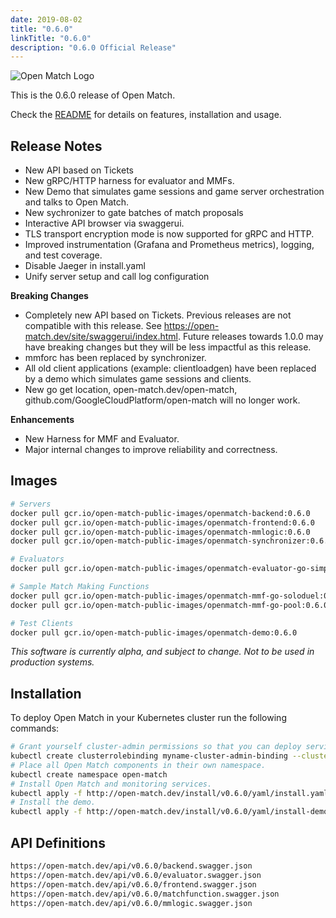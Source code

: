 ```yaml
---
date: 2019-08-02
title: "0.6.0"
linkTitle: "0.6.0"
description: "0.6.0 Official Release"
---
```


![Open Match Logo](../../../../../images/logo-with-name.png)

This is the 0.6.0 release of Open Match.

Check the [README](https://github.com/googleforgames/open-match/tree/release-0.6) for details on features, installation and usage.

## Release Notes

 * New API based on Tickets
 * New gRPC/HTTP harness for evaluator and MMFs.
 * New Demo that simulates game sessions and game server orchestration and talks to Open Match.
 * New sychronizer to gate batches of match proposals
 * Interactive API browser via swaggerui.
 * TLS transport encryption mode is now supported for gRPC and HTTP.
 * Improved instrumentation (Grafana and Prometheus metrics), logging, and test coverage.
 * Disable Jaeger in install.yaml
 * Unify server setup and call log configuration

**Breaking Changes**
 * Completely new API based on Tickets. Previous releases are not compatible with this release. See https://open-match.dev/site/swaggerui/index.html. Future releases towards 1.0.0 may have breaking changes but they will be less impactful as this release.
 * mmforc has been replaced by synchronizer.
 * All old client applications (example: clientloadgen) have been replaced by a demo which simulates game sessions and clients.
 * New go get location, open-match.dev/open-match, github.com/GoogleCloudPlatform/open-match will no longer work.

**Enhancements**
 * New Harness for MMF and Evaluator.
 * Major internal changes to improve reliability and correctness.

## Images

```bash
# Servers
docker pull gcr.io/open-match-public-images/openmatch-backend:0.6.0
docker pull gcr.io/open-match-public-images/openmatch-frontend:0.6.0
docker pull gcr.io/open-match-public-images/openmatch-mmlogic:0.6.0
docker pull gcr.io/open-match-public-images/openmatch-synchronizer:0.6.0

# Evaluators
docker pull gcr.io/open-match-public-images/openmatch-evaluator-go-simple:0.6.0

# Sample Match Making Functions
docker pull gcr.io/open-match-public-images/openmatch-mmf-go-soloduel:0.6.0
docker pull gcr.io/open-match-public-images/openmatch-mmf-go-pool:0.6.0

# Test Clients
docker pull gcr.io/open-match-public-images/openmatch-demo:0.6.0
```

_This software is currently alpha, and subject to change. Not to be used in production systems._

## Installation

To deploy Open Match in your Kubernetes cluster run the following commands:

```bash
# Grant yourself cluster-admin permissions so that you can deploy service accounts.
kubectl create clusterrolebinding myname-cluster-admin-binding --clusterrole=cluster-admin --user=$(YOUR_KUBERNETES_USER_NAME)
# Place all Open Match components in their own namespace.
kubectl create namespace open-match
# Install Open Match and monitoring services.
kubectl apply -f http://open-match.dev/install/v0.6.0/yaml/install.yaml --namespace open-match
# Install the demo.
kubectl apply -f http://open-match.dev/install/v0.6.0/yaml/install-demo.yaml --namespace open-match
```

## API Definitions

```bash
https://open-match.dev/api/v0.6.0/backend.swagger.json
https://open-match.dev/api/v0.6.0/evaluator.swagger.json
https://open-match.dev/api/v0.6.0/frontend.swagger.json
https://open-match.dev/api/v0.6.0/matchfunction.swagger.json
https://open-match.dev/api/v0.6.0/mmlogic.swagger.json
```
